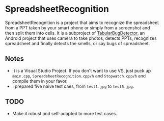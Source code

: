 # SpreadsheetRecognition

SpreadsheetRecognition is a project that aims to recognize the spreadsheet
from a PPT taken by your smart phone or simply from a screenshot
and then split them into cells. 
It is a subproject of [TabularBugDetector](https://github.com/NJUBroccoli/TabularBugDetector),
an Android project that uses camera to take photos, detects PPTs, recognizes spreadsheet 
and finally detects the smells, or say bugs of spreadsheet.

## Notes
* It is a Visual Studio Project. If you don't want to use VS, just puck up `main.cpp`,
`SpreadsheetRecognition.cpp/h` and `Stopwatch.cpp/h` and compile them in your favor.
* I prepared five naive test caes, from `test1.jpg` to `test5.jpg`.

## TODO
* Make it robust and self-adapted to more test cases.

